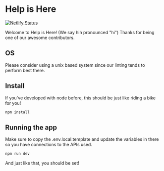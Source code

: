 # Help is Here

[![Netlify Status](https://api.netlify.com/api/v1/badges/9d9a9c17-2437-4e77-95c5-420d502f5347/deploy-status)](https://placeholder-helpishere.netlify.app/)

Welcome to Help is Here! (We say hih pronounced "hi") Thanks for being one of our awesome contributors.

## OS
Please consider using a unix based system since our linting tends to perform best there. 

## Install
If you've developed with node before, this should be just like riding a bike for you!
```bash
npm install
```

## Running the app
Make sure to copy the .env.local.template and update the variables in there so you have connections to the APIs used.
```bash
npm run dev
```
And just like that, you should be set!
